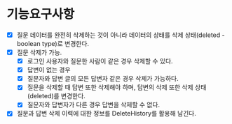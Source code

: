 # 기능요구사항
- [X] 질문 데이터를 완전히 삭제하는 것이 아니라 데이터의 상태를 삭제 상태(deleted - boolean type)로 변경한다.  
- [X] 질문 삭제가 가능.
    - [X] 로그인 사용자와 질문한 사람이 같은 경우 삭제할 수 있다.
    - [X] 답변이 없는 경우
    - [X] 질문자와 답변 글의 모든 답변자 같은 경우 삭제가 가능하다.
    - [X] 질문을 삭제할 때 답변 또한 삭제해야 하며, 답변의 삭제 또한 삭제 상태(deleted)를 변경한다.  
    - [X] 질문자와 답변자가 다른 경우 답변을 삭제할 수 없다.  
- [X] 질문과 답변 삭제 이력에 대한 정보를 DeleteHistory를 활용해 남긴다.  
